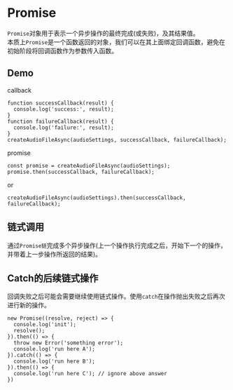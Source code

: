 # Promise
`Promise`对象用于表示一个异步操作的最终完成(或失败)，及其结果值。  
本质上`Promise`是一个函数返回的对象，我们可以在其上面绑定回调函数，避免在初始阶段将回调函数作为参数传入函数。
## Demo
callback
```
function successCallback(result) {
  console.log('success:', result);
}
function failureCallback(result) {
  console.log('failure:', result);
}
createAudioFileAsync(audioSettings, successCallback, failureCallback);
```
promise
```
const promise = createAudioFileAsync(audioSettings);
promise.then(successCallback, failureCallback);
```
or
```
createAudioFileAsync(audioSettings).then(successCallback, failureCallback);
```
## 链式调用
通过`Promise链`完成多个异步操作(上一个操作执行完成之后，开始下一个的操作，并带着上一步操作所返回的结果)。
## Catch的后续链式操作
回调失败之后可能会需要继续使用链式操作。使用`catch`在操作抛出失败之后再次进行新的操作。
```
new Promise((resolve, reject) => {
  console.log('init');
  resolve();
}).then(() => {
  throw new Error('something error');
  console.log('run here A');
}).catch(() => {
  console.log('run here B');
}).then(() => {
  console.log('run here C'); // ignore above answer
})
```